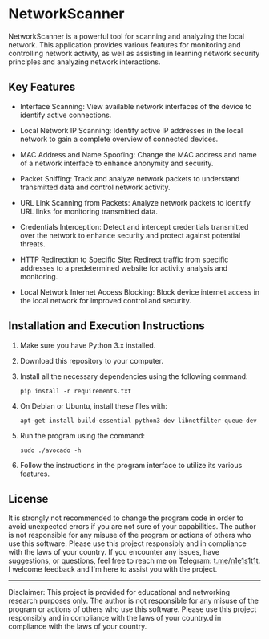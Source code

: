 # NetworkScanner

NetworkScanner is a powerful tool for scanning and analyzing the local network. This application provides various features for monitoring and controlling network activity, as well as assisting in learning network security principles and analyzing network interactions.

## Key Features

- Interface Scanning: View available network interfaces of the device to identify active connections.

- Local Network IP Scanning: Identify active IP addresses in the local network to gain a complete overview of connected devices.

- MAC Address and Name Spoofing: Change the MAC address and name of a network interface to enhance anonymity and security.

- Packet Sniffing: Track and analyze network packets to understand transmitted data and control network activity.

- URL Link Scanning from Packets: Analyze network packets to identify URL links for monitoring transmitted data.

- Credentials Interception: Detect and intercept credentials transmitted over the network to enhance security and protect against potential threats.

- HTTP Redirection to Specific Site: Redirect traffic from specific addresses to a predetermined website for activity analysis and monitoring.

- Local Network Internet Access Blocking: Block device internet access in the local network for improved control and security.

## Installation and Execution Instructions

1. Make sure you have Python 3.x installed.

2. Download this repository to your computer.

3. Install all the necessary dependencies using the following command:
   ```
   pip install -r requirements.txt
   ```
4. On Debian or Ubuntu, install these files with:
   ```
   apt-get install build-essential python3-dev libnetfilter-queue-dev
   ```
6. Run the program using the command:
   ```
   sudo ./avocado -h
   ```
6. Follow the instructions in the program interface to utilize its various features.

## License

It is strongly not recommended to change the program code in order to avoid unexpected errors if you are not sure of your capabilities. The author is not responsible for any misuse of the program or actions of others who use this software. Please use this project responsibly and in compliance with the laws of your country. If you encounter any issues, have suggestions, or questions, feel free to reach me on Telegram: [t.me/n1e1s1t1t](https://t.me/n1e1s1t1t). I welcome feedback and I'm here to assist you with the project.

---

Disclaimer: This project is provided for educational and networking research purposes only. The author is not responsible for any misuse of the program or actions of others who use this software. Please use this project responsibly and in compliance with the laws of your country.d in compliance with the laws of your country.
